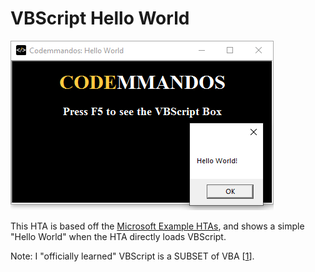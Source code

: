 VBScript Hello World
====================
![An example of the HTA running](ExampleRun.png)

This HTA is based off the [Microsoft Example HTAs](https://docs.microsoft.com/en-us/previous-versions/windows/desktop/wiaaut/-wiaaut-getting-started-samples), and shows a simple "Hello World" when the HTA directly loads VBScript.

Note: I "officially learned" VBScript is a SUBSET of VBA [[1](https://www.oreilly.com/library/view/vbscript-in-a/1565927206/ch01s03.html)].
